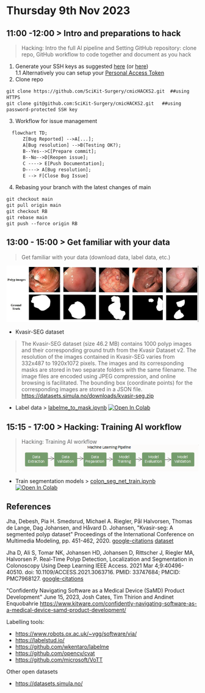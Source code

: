 # Thursday 9th Nov 2023

## 11:00 -12:00 > Intro and preparations to hack
> Hacking: Intro the full AI pipeline and Setting GitHub repository: clone repo, GitHub workflow to code together and document as you hack

1. Generate your SSH keys as suggested [here](https://docs.github.com/en/github/authenticating-to-github/generating-a-new-ssh-key-and-adding-it-to-the-ssh-agent) (or [here](https://github.com/mxochicale/tools/blob/main/github/SSH.md))  
1.1 Alternatively you can setup your [Personal Access Token](https://docs.github.com/en/authentication/keeping-your-account-and-data-secure/managing-your-personal-access-tokens)
2. Clone repo
```
git clone https://github.com/SciKit-Surgery/cmicHACKS2.git  ##using HTTPS
git clone git@github.com:SciKit-Surgery/cmicHACKS2.git   ##using password-protected SSH key
```
3. Workflow for issue management 
```mermaid
  flowchart TD;
      Z[Bug Reported] -->A[...];  
      A[Bug resolution] -->B(Testing OK?);
      B--Yes-->C[Prepare commit];
      B--No-->D[Reopen issue];
      C ----> E[Push Documentation];
      D----> A[Bug resolution];
      E --> F[Close Bug Issue]
```

4. Rebasing your branch with the latest changes of main 
```
git checkout main
git pull origin main
git checkout RB
git rebase main
git push --force origin RB
```

## 13:00 - 15:00 > Get familiar with your data
> Get familiar with your data (download data, label data, etc.)

![fig](kvasir-seg-dataset.png)

* Kvasir-SEG dataset
> The Kvasir-SEG dataset (size 46.2 MB) contains 1000 polyp images and their corresponding ground truth from the Kvasir Dataset v2. 
> The resolution of the images contained in Kvasir-SEG varies from 332x487 to 1920x1072 pixels. 
> The images and its corresponding masks are stored in two separate folders with the same filename. 
> The image files are encoded using JPEG compression, and online browsing is facilitated. 
> The bounding box (coordinate points) for the corresponding images are stored in a JSON file.
https://datasets.simula.no/downloads/kvasir-seg.zip

* Label data > [labelme_to_mask.ipynb](labelme_to_mask.ipynb) [![Open In Colab](https://colab.research.google.com/assets/colab-badge.svg)](https://colab.research.google.com/drive/1B_l_3r0ecJzpntDjwZtHHkOHWkvmIVBA)    

## 15:15 - 17:00 > Hacking: Training AI workflow
> Hacking: Training AI workflow   
![fig](ml-pipeline.png)

* Train segmentation models > [colon_seg_net_train.ipynb](colon_seg_net_train.ipynb) [![Open In Colab](https://colab.research.google.com/assets/colab-badge.svg)](https://colab.research.google.com/drive/1s-eKu6QjaV54jva_ylG1VxwCj1B8nwJ3)    

## References 

Jha, Debesh, Pia H. Smedsrud, Michael A. Riegler, Pål Halvorsen, Thomas de Lange, Dag Johansen, and Håvard D. Johansen, 
"Kvasir-seg: A segmented polyp dataset" 
Proceedings of the International Conference on Multimedia Modeling, pp. 451-462, 2020.
[google-citations](https://scholar.google.com/scholar?cites=15924410051330387241&as_sdt=2005&sciodt=0,5&hl=en)
[dataset](https://datasets.simula.no/kvasir-seg/)

Jha D, Ali S, Tomar NK, Johansen HD, Johansen D, Rittscher J, Riegler MA, Halvorsen P. 
Real-Time Polyp Detection, Localization and Segmentation in Colonoscopy Using Deep Learning
IEEE Access. 2021 Mar 4;9:40496-40510. doi: 10.1109/ACCESS.2021.3063716. PMID: 33747684; PMCID: PMC7968127.
[google-citations](https://scholar.google.com/scholar?cites=11882550127852592683&as_sdt=2005&sciodt=0,5&hl=en)


"Confidently Navigating Software as a Medical Device (SaMD) Product Development"
June 15, 2023, Josh Cates, Tim Thirion and Andinet Enquobahrie
https://www.kitware.com/confidently-navigating-software-as-a-medical-device-samd-product-development/ 


Labelling tools:   
* https://www.robots.ox.ac.uk/~vgg/software/via/  
* https://labelstud.io/  
* https://github.com/wkentaro/labelme
* https://github.com/opencv/cvat
* https://github.com/microsoft/VoTT

Other open datasets
* https://datasets.simula.no/ 
